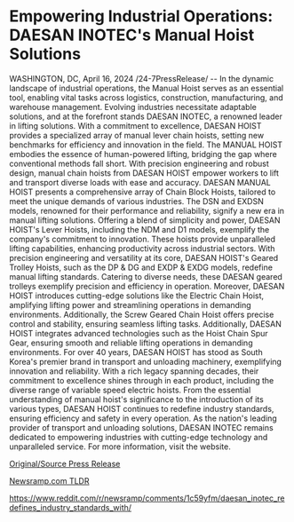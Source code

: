 # Empowering Industrial Operations: DAESAN INOTEC's Manual Hoist Solutions

WASHINGTON, DC, April 16, 2024 /24-7PressRelease/ -- In the dynamic landscape of industrial operations, the Manual Hoist serves as an essential tool, enabling vital tasks across logistics, construction, manufacturing, and warehouse management. Evolving industries necessitate adaptable solutions, and at the forefront stands DAESAN INOTEC, a renowned leader in lifting solutions. With a commitment to excellence, DAESAN HOIST provides a specialized array of manual lever chain hoists, setting new benchmarks for efficiency and innovation in the field.  The MANUAL HOIST embodies the essence of human-powered lifting, bridging the gap where conventional methods fall short. With precision engineering and robust design, manual chain hoists from DAESAN HOIST empower workers to lift and transport diverse loads with ease and accuracy.  DAESAN MANUAL HOIST presents a comprehensive array of Chain Block Hoists, tailored to meet the unique demands of various industries. The DSN and EXDSN models, renowned for their performance and reliability, signify a new era in manual lifting solutions.  Offering a blend of simplicity and power, DAESAN HOIST's Lever Hoists, including the NDM and D1 models, exemplify the company's commitment to innovation. These hoists provide unparalleled lifting capabilities, enhancing productivity across industrial sectors.  With precision engineering and versatility at its core, DAESAN HOIST's Geared Trolley Hoists, such as the DP & DG and EXDP & EXDG models, redefine manual lifting standards. Catering to diverse needs, these DAESAN geared trolleys exemplify precision and efficiency in operation.  Moreover, DAESAN HOIST introduces cutting-edge solutions like the Electric Chain Hoist, amplifying lifting power and streamlining operations in demanding environments. Additionally, the Screw Geared Chain Hoist offers precise control and stability, ensuring seamless lifting tasks. Additionally, DAESAN HOIST integrates advanced technologies such as the Hoist Chain Spur Gear, ensuring smooth and reliable lifting operations in demanding environments.  For over 40 years, DAESAN HOIST has stood as South Korea's premier brand in transport and unloading machinery, exemplifying innovation and reliability. With a rich legacy spanning decades, their commitment to excellence shines through in each product, including the diverse range of variable speed electric hoists. From the essential understanding of manual hoist's significance to the introduction of its various types, DAESAN HOIST continues to redefine industry standards, ensuring efficiency and safety in every operation. As the nation's leading provider of transport and unloading solutions, DAESAN INOTEC remains dedicated to empowering industries with cutting-edge technology and unparalleled service. For more information, visit the website. 

[Original/Source Press Release](https://www.24-7pressrelease.com/press-release/510048/empowering-industrial-operations-daesan-inotecs-manual-hoist-solutions)
                    

[Newsramp.com TLDR](None) 

https://www.reddit.com/r/newsramp/comments/1c59yfm/daesan_inotec_redefines_industry_standards_with/